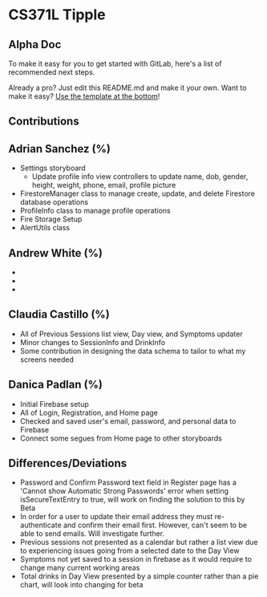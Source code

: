 # CS371L Tipple



## Alpha Doc

To make it easy for you to get started with GitLab, here's a list of recommended next steps.

Already a pro? Just edit this README.md and make it your own. Want to make it easy? [Use the template at the bottom](#editing-this-readme)!

## Contributions

Adrian Sanchez (%)
-
- Settings storyboard
  - Update profile info view controllers to update name, dob, gender, height, weight, phone, email, profile picture
- FirestoreManager class to manage create, update, and delete Firestore database operations
- ProfileInfo class to manage profile operations
- Fire Storage Setup
- AlertUtils class

Andrew White (%)
-
- 
-
-

Claudia Castillo (%)
-
- All of Previous Sessions list view, Day view, and Symptoms updater
- Minor changes to SessionInfo and DrinkInfo
- Some contribution in designing the data schema to tailor to what my screens needed

Danica Padlan (%)
-
- Initial Firebase setup
- All of Login, Registration, and Home page
- Checked and saved user's email, password, and personal data to Firebase
- Connect some segues from Home page to other storyboards



## Differences/Deviations
- Password and Confirm Password text field in Register page has a 
'Cannot show Automatic Strong Passwords' error when setting isSecureTextEntry to true, will work on finding the solution to this by Beta
- In order for a user to update their email address they must re-authenticate and confirm their email first. However, can't seem to be able to send emails. Will investigate further. 
- Previous sessions not presented as a calendar but rather a list view due to experiencing issues going from a selected date to the Day View
- Symptoms not yet saved to a session in firebase as it would require to change many current working areas
- Total drinks in Day View presented by a simple counter rather than a pie chart, will look into changing for beta

